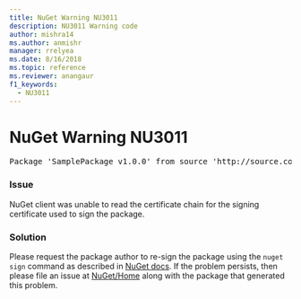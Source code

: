 ```yaml
---
title: NuGet Warning NU3011
description: NU3011 Warning code
author: mishra14
ms.author: anmishr
manager: rrelyea
ms.date: 8/16/2018
ms.topic: reference
ms.reviewer: anangaur
f1_keywords:
  - NU3011
---
```


# NuGet Warning NU3011

<pre>Package 'SamplePackage v1.0.0' from source 'http://source.com/index.json': The primary signature is invalid.</pre>

### Issue

NuGet client was unable to read the certificate chain for the signing certificate used to sign the package.


### Solution

Please request the package author to re-sign the package using the `nuget sign` command as described in [NuGet docs](https://docs.microsoft.com/en-us/nuget/create-packages/sign-a-package). If the problem persists, then please file an issue at [NuGet/Home](https://github.com/NuGet/Home/issues) along with the package that generated this problem.


